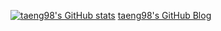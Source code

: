 [![taeng98's GitHub stats](https://github-readme-stats.vercel.app/api?username=taeng98&theme=tokyonight)](https://github.com/anuraghazra/github-readme-stats)
[taeng98's GitHub Blog](https://taeng98.github.io/)
